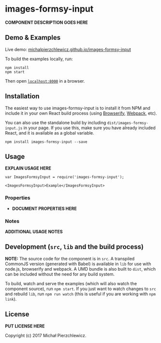 # images-formsy-input

__COMPONENT DESCRIPTION GOES HERE__


## Demo & Examples

Live demo: [michalpierzchlewicz.github.io/images-formsy-input](http://michalpierzchlewicz.github.io/images-formsy-input/)

To build the examples locally, run:

```
npm install
npm start
```

Then open [`localhost:8000`](http://localhost:8000) in a browser.


## Installation

The easiest way to use images-formsy-input is to install it from NPM and include it in your own React build process (using [Browserify](http://browserify.org), [Webpack](http://webpack.github.io/), etc).

You can also use the standalone build by including `dist/images-formsy-input.js` in your page. If you use this, make sure you have already included React, and it is available as a global variable.

```
npm install images-formsy-input --save
```


## Usage

__EXPLAIN USAGE HERE__

```
var ImagesFormsyInput = require('images-formsy-input');

<ImagesFormsyInput>Example</ImagesFormsyInput>
```

### Properties

* __DOCUMENT PROPERTIES HERE__

### Notes

__ADDITIONAL USAGE NOTES__


## Development (`src`, `lib` and the build process)

**NOTE:** The source code for the component is in `src`. A transpiled CommonJS version (generated with Babel) is available in `lib` for use with node.js, browserify and webpack. A UMD bundle is also built to `dist`, which can be included without the need for any build system.

To build, watch and serve the examples (which will also watch the component source), run `npm start`. If you just want to watch changes to `src` and rebuild `lib`, run `npm run watch` (this is useful if you are working with `npm link`).

## License

__PUT LICENSE HERE__

Copyright (c) 2017 Michał Pierzchlewicz.

